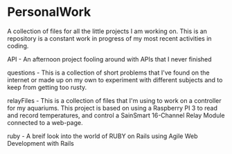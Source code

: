 # PersonalWork
A collection of files for all the little projects I am working on. This is an repository is a constant work in progress of my most recent activities in coding.

API - An afternoon project fooling around with APIs that I never finished

questions - This is a collection of short problems that I've found on the internet or made up on my own to experiment with different subjects and to keep from getting too rusty.

relayFiles - This is a collection of files that I'm using to work on a controller for my aquariums. This project is based on using a Raspberry PI 3 to read and record temperatures, and control a SainSmart 16-Channel Relay Module connected to a web-page.  

ruby - A breif look into the world of RUBY on Rails using Agile Web Development with Rails
